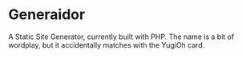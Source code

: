 # Generaidor

A Static Site Generator, currently built with PHP. The name is a bit of wordplay, but it accidentally matches with the YugiOh card.